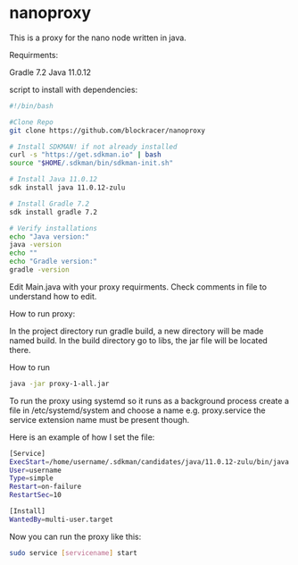 # nanoproxy
This is a proxy for the nano node written in java.

Requirments:

Gradle 7.2
Java 11.0.12

script to install with dependencies: 

```bash
#!/bin/bash

#Clone Repo
git clone https://github.com/blockracer/nanoproxy

# Install SDKMAN! if not already installed
curl -s "https://get.sdkman.io" | bash
source "$HOME/.sdkman/bin/sdkman-init.sh"

# Install Java 11.0.12
sdk install java 11.0.12-zulu

# Install Gradle 7.2
sdk install gradle 7.2

# Verify installations
echo "Java version:"
java -version
echo ""
echo "Gradle version:"
gradle -version
```
Edit Main.java with your proxy requirments. Check comments in file to understand how to edit.

How to run proxy:

In the project directory run gradle build, a new directory will be made named build. In the build directory go to libs, the jar file will be located there.

How to run
```bash
java -jar proxy-1-all.jar
```
To run the proxy using systemd so it runs as a background process create a file in /etc/systemd/system and choose a name e.g. proxy.service the service extension name must be present though.

Here is an example of how I set the file:

```bash
[Service]
ExecStart=/home/username/.sdkman/candidates/java/11.0.12-zulu/bin/java -jar /path/to/proxy-1-all.jar
User=username
Type=simple
Restart=on-failure
RestartSec=10

[Install]
WantedBy=multi-user.target
```
Now you can run the proxy like this:

```bash
sudo service [servicename] start

```















